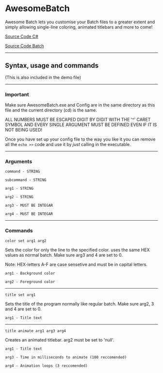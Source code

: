 # AwesomeBatch
Awesome Batch lets you customise your Batch files to a greater extent and simply allowing single-line coloring, animated titlebars and more to come!

[Source Code C#](https://gist.github.com/Opticulex/b884a3641908c5e593ccbe57e03af5ac)

[Source Code Batch](https://gist.github.com/Opticulex/219c224a51d4d71629d464424206c559)

---

## Syntax, usage and commands

(This is also included in the demo file)

---

### Important

Make sure AwesomeBatch.exe and Config are in the same directory as this file and the current directory (cd) is the same.

ALL NUMBERS MUST BE ESCAPED DIGIT BY DIGIT WITH THE '^' CARET SYMBOL AND EVERY SINGLE ARGUMENT MUST BE DEFINED EVEN IF IT IS NOT BEING USED!

Once you have set up your config file to the way you like it you can remove all the `echo >>` code and use it by *just* calling in the executable.

---

### Arguments

`command - STRING`

`subcommand - STRING`

`arg1 - STRING`

`arg2 - STRING`

`arg3 - MUST BE INTEGAR`

`arg4 - MUST BE INTEGAR`

---

### Commands

`color set arg1 arg2`

Sets the color for only the line to the specified color. uses the same HEX values as normal batch. Make sure arg3 and 4 are set to 0.

Note: HEX-letters A-F are case sensetive and must be in capital letters.

`arg1 - Background color`

`arg2 - Foreground color`

---

`title set arg1`

Sets the title of the program normally like regular batch. Make sure arg2, 3 and 4 are set to 0.

`arg1 - Title text`

---

`title animate arg1 arg3 arg4`

Creates an animated titlebar. arg2 must be set to 'null'.

`arg1 - Title text`

`arg3 - Time in milliseconds to animate (100 reccomended)`

`arg4 - Animation loops (3 reccomended)`
